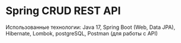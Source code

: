 # Spring CRUD REST API

Использованные технологии: Java 17, Spring Boot (Web, Data JPA), Hibernate, Lombok, postgreSQL, Postman (для работы с API)
